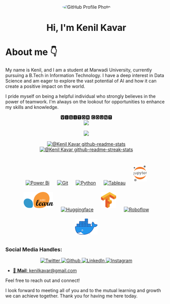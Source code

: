 <div align="center">
  <img src="https://avatars.githubusercontent.com/u/125490448?v=4" alt="GitHub Profile Photo" style="border-radius: 50%; width: 150px; height: 150px;">
  <h1>Hi, I'm Kenil Kavar</h1>
</div>


# About me 👇
My name is Kenil, and I am a student at Marwadi University, currently pursuing a B.Tech in Information Technology. I have a deep interest in Data Science and am eager to explore the vast potential of AI and how it can create a positive impact on the world.

I pride myself on being a helpful individual who strongly believes in the power of teamwork. I'm always on the lookout for opportunities to enhance my skills and knowledge.
<p align="center"> 
 🆅🅸🆂🅸🆃🅾🆁 🅲🅾🆄🅽🆃<br>
  <img src="https://profile-counter.glitch.me/Kenil-kavar/count.svg"/>

<p align="center">
<img src="https://github-readme-stats.vercel.app/api/top-langs/?username=Kenil-kavar&theme=shadow_blue&layout=compact"width="48%"/> 
</p>  

<p align="center">
  <a href="https://github.com/Kenil-kavar?tab=repositories">
    <img src="https://github-readme-stats-one-bice.vercel.app/api?username=Kenil-kavar&theme=transparent&show_icons=true&count_private=true&hide_border=true&role=OWNER,ORGANIZATION_MEMBER,COLLABORATOR" width="45%" alt="@Kenil Kavar github-readme-stats">
  </a>
  <a href="https://github.com/Kenil-kavar?tab=stars">
    <img src="https://github-readme-streak-stats.herokuapp.com?user=Kenil-kavar&theme=shadow-blue&hide_border=true&date_format=M%20j%5B%2C%20Y%5D" width="45%" alt="@Kenil Kavar github-readme-streak-stats">
  </a>
</p>
<br/>



<div align="center">  
<a href="https://powerbi.microsoft.com/en-us/" target="_blank"><img style="margin: 10px" src="https://profilinator.rishav.dev/skills-assets/powerbi.png" alt="Power Bi" height="50" /></a>  
<a href="https://github.com/" target="_blank"><img style="margin: 10px" src="https://profilinator.rishav.dev/skills-assets/git-scm-icon.svg" alt="Git" height="50" /></a>  
<a href="https://www.python.org/" target="_blank"><img style="margin: 10px" src="https://profilinator.rishav.dev/skills-assets/python-original.svg" alt="Python" height="50" /></a>  
<a href="https://www.tableau.com/" target="_blank"><img style="margin: 10px" src="https://profilinator.rishav.dev/skills-assets/tableau.svg" alt="Tableau" height="50" /></a>  
<a href="https://jupyter.org/" target="_blank"><img style="margin: 10px" src="jupyter.png" alt="Jupyter-Notebook" height="50" /></a>  
<a href="https://scikit-learn.org/stable/" target="_blank"><img style="margin: 10px" src="scikitlearn.png" alt="Sklearn" height="50" /></a>  
<a href="https://huggingface.co/" target="_blank"><img style="margin: 10px" src="https://huggingface.co/front/assets/huggingface_logo-noborder.svg" alt="Huggingface" height="50" /></a>  
<a href="https://www.tensorflow.org/" target="_blank"><img style="margin: 10px" src="tensorflow.png" alt="Tensorflow" height="50" /></a>  
<a href="https://roboflow.com/" target="_blank"><img style="margin: 10px" src="https://app.roboflow.com/images/wordmark-purboflow.svg" alt="Roboflow" height="50" /></a>  
<a href="https://www.docker.com/" target="_blank"><img style="margin: 10px" src="docker.png" alt="Docker" height="50" /></a>  

</div>

### Social Media Handles:

<p align="center">
  <a href="https://twitter.com/KenilKavar">
    <img src="https://img.shields.io/twitter/follow/KenilKavar?color=1DA1F2&logo=twitter&style=for-the-badge" alt="Twitter">
  </a>
  
  <a href="https://github.com/Kenil-kavar">
    <img src="https://img.shields.io/badge/Follow%20on-GitHub-black?style=for-the-badge&logo=github" alt="Github">
  </a>
  
  <a href="https://www.linkedin.com/in/kenil-kavar-957744256/">
    <img src="https://img.shields.io/badge/Connect%20on-LinkedIn-blue?style=for-the-badge&logo=linkedin" alt="LinkedIn">

  <a href="https://www.instagram.com/kenilkavar5/?igsh=YXFjNGZ6anp0YWR3">
    <img src="https://img.shields.io/badge/Follow%20on-Instagram-black?style=for-the-badge&logo=instagram" alt="Instagram">
  </p>

- 📧 **Mail**: kenilkavar@gmail.com

Feel free to reach out and connect! 

I look forward to meeting all of you and to the mutual learning and growth we can achieve together. Thank you for having me here today.
